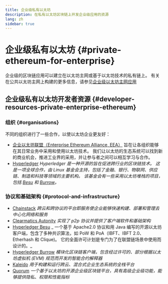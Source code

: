 ```yaml
---
title: 企业级私有以太坊
description: 在私有以太坊区块链上开发企业级应用的资源
lang: zh
sidebar: true
---
```


# 企业级私有以太坊 {#private-ethereum-for-enterprise}

企业级的区块链应用可以建立在以太坊主网或基于以太坊技术的私有链上。 有关在公共以太坊主网上构建的更多信息，请参见[企业级以太坊主网应用](/enterprise/)

## 企业级私有以太坊开发者资源 {#developer-resources-private-enterprise-ethereum}

### 组织 {#organisations}

不同的组织进行了一些合作，以使以太坊企业更友好：

- [企业以太坊联盟（Enterprise Ethereum Alliance, EEA）](https://entethalliance.org/) 旨在让各组织能够在其日常业务中采用和使用以太坊技术。 我们让以太坊的生态系统可以找到新的商业机会，推进工业界的采用，并让参与者之间可以相互学习与合作。
- [Hyperledger](https://hyperledger.org) _Hyperledger 是一种开源的旨在促进跨行业的区块链技术。 这是一项全球合作，由 Linux 基金会主持，包括了金融、银行、物联网、供应链、制造和科技等领域的主要机构。 该基金会有一些采用以太坊堆栈的项目，包括 [Besu](https://www.hyperledger.org/use/besu) 和 [Burrow](https://www.hyperledger.org/projects/hyperledger-burrow)。_

### 协议和基础架构 {#protocol-and-infrastructure}

- [Chainstack](https://chainstack.com/) _跨云和跨协议的平台即服务使企业能够快速构建、部署和管理去中心化网络和服务_
- [Clearmatics Autonity](https://www.clearmatics.com/about/) _实现了 p2p 协议并提供了客户端软件和基础架构_
- [Hyperledger Besu](https://www.hyperledger.org/use/besu) _ 一个基于 Apache2.0 协议和用 Java 编写的开源以太坊客户端，包含了多种共识算法，如 PoW 和 PoA（IBFT、IBFT 2.0、Etherhash 和 Clique)。 它的全面许可计划是专门为了在联盟链场景中使用而设计的。_
- [Hyperledger Burrow](https://www.hyperledger.org/projects/hyperledger-burrow) _模块化区块链客户端，包含经过许可的、部分根据以太坊虚拟机 (EVM) 规范而开发的智能合约解释器_
- [Kaleido](https://kaleido.io/) _用于构建和运行跨云、混合式企业生态系统的全栈平台_
- [Quorum](https://consensys.net/quorum/) _一个基于以太坊的开源企业级区块链平台，具有高级企业级功能，能够提供隐私、权限和性能指标_
